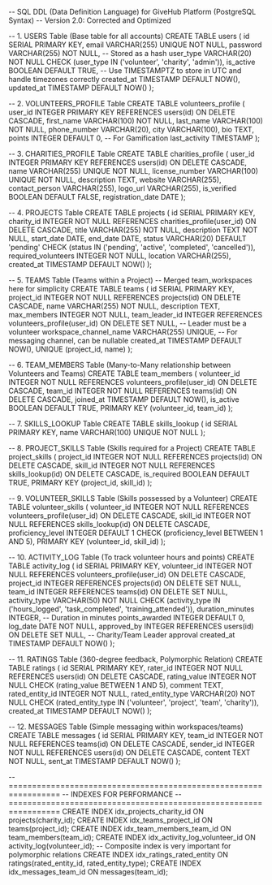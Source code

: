 -- SQL DDL (Data Definition Language) for GiveHub Platform (PostgreSQL Syntax)
-- Version 2.0: Corrected and Optimized

-- 1. USERS Table (Base table for all accounts)
CREATE TABLE users (
    id SERIAL PRIMARY KEY,
    email VARCHAR(255) UNIQUE NOT NULL,
    password VARCHAR(255) NOT NULL, -- Stored as a hash
    user_type VARCHAR(20) NOT NULL CHECK (user_type IN ('volunteer', 'charity', 'admin')),
    is_active BOOLEAN DEFAULT TRUE,
    -- Use TIMESTAMPTZ to store in UTC and handle timezones correctly
    created_at TIMESTAMP DEFAULT NOW(),
    updated_at TIMESTAMP DEFAULT NOW()
);

-- 2. VOLUNTEERS_PROFILE Table
CREATE TABLE volunteers_profile (
    user_id INTEGER PRIMARY KEY REFERENCES users(id) ON DELETE CASCADE,
    first_name VARCHAR(100) NOT NULL,
    last_name VARCHAR(100) NOT NULL,
    phone_number VARCHAR(20),
    city VARCHAR(100),
    bio TEXT,
    points INTEGER DEFAULT 0, -- For Gamification
    last_activity TIMESTAMP
);

-- 3. CHARITIES_PROFILE Table
CREATE TABLE charities_profile (
    user_id INTEGER PRIMARY KEY REFERENCES users(id) ON DELETE CASCADE,
    name VARCHAR(255) UNIQUE NOT NULL,
    license_number VARCHAR(100) UNIQUE NOT NULL,
    description TEXT,
    website VARCHAR(255),
    contact_person VARCHAR(255),
    logo_url VARCHAR(255),
    is_verified BOOLEAN DEFAULT FALSE,
    registration_date DATE
);

-- 4. PROJECTS Table
CREATE TABLE projects (
    id SERIAL PRIMARY KEY,
    charity_id INTEGER NOT NULL REFERENCES charities_profile(user_id) ON DELETE CASCADE,
    title VARCHAR(255) NOT NULL,
    description TEXT NOT NULL,
    start_date DATE,
    end_date DATE,
    status VARCHAR(20) DEFAULT 'pending' CHECK (status IN ('pending', 'active', 'completed', 'cancelled')),
    required_volunteers INTEGER NOT NULL,
    location VARCHAR(255),
    created_at TIMESTAMP DEFAULT NOW()
);

-- 5. TEAMS Table (Teams within a Project)
-- Merged team_workspaces here for simplicity
CREATE TABLE teams (
    id SERIAL PRIMARY KEY,
    project_id INTEGER NOT NULL REFERENCES projects(id) ON DELETE CASCADE,
    name VARCHAR(255) NOT NULL,
    description TEXT,
    max_members INTEGER NOT NULL,
    team_leader_id INTEGER REFERENCES volunteers_profile(user_id) ON DELETE SET NULL, -- Leader must be a volunteer
    workspace_channel_name VARCHAR(255) UNIQUE, -- For messaging channel, can be nullable
    created_at TIMESTAMP DEFAULT NOW(),
    UNIQUE (project_id, name)
);

-- 6. TEAM_MEMBERS Table (Many-to-Many relationship between Volunteers and Teams)
CREATE TABLE team_members (
    volunteer_id INTEGER NOT NULL REFERENCES volunteers_profile(user_id) ON DELETE CASCADE,
    team_id INTEGER NOT NULL REFERENCES teams(id) ON DELETE CASCADE,
    joined_at TIMESTAMP DEFAULT NOW(),
    is_active BOOLEAN DEFAULT TRUE,
    PRIMARY KEY (volunteer_id, team_id)
);

-- 7. SKILLS_LOOKUP Table
CREATE TABLE skills_lookup (
    id SERIAL PRIMARY KEY,
    name VARCHAR(100) UNIQUE NOT NULL
);

-- 8. PROJECT_SKILLS Table (Skills required for a Project)
CREATE TABLE project_skills (
    project_id INTEGER NOT NULL REFERENCES projects(id) ON DELETE CASCADE,
    skill_id INTEGER NOT NULL REFERENCES skills_lookup(id) ON DELETE CASCADE,
    is_required BOOLEAN DEFAULT TRUE,
    PRIMARY KEY (project_id, skill_id)
);

-- 9. VOLUNTEER_SKILLS Table (Skills possessed by a Volunteer)
CREATE TABLE volunteer_skills (
    volunteer_id INTEGER NOT NULL REFERENCES volunteers_profile(user_id) ON DELETE CASCADE,
    skill_id INTEGER NOT NULL REFERENCES skills_lookup(id) ON DELETE CASCADE,
    proficiency_level INTEGER DEFAULT 1 CHECK (proficiency_level BETWEEN 1 AND 5),
    PRIMARY KEY (volunteer_id, skill_id)
);

-- 10. ACTIVITY_LOG Table (To track volunteer hours and points)
CREATE TABLE activity_log (
    id SERIAL PRIMARY KEY,
    volunteer_id INTEGER NOT NULL REFERENCES volunteers_profile(user_id) ON DELETE CASCADE,
    project_id INTEGER REFERENCES projects(id) ON DELETE SET NULL,
    team_id INTEGER REFERENCES teams(id) ON DELETE SET NULL,
    activity_type VARCHAR(50) NOT NULL CHECK (activity_type IN ('hours_logged', 'task_completed', 'training_attended')),
    duration_minutes INTEGER, -- Duration in minutes
    points_awarded INTEGER DEFAULT 0,
    log_date DATE NOT NULL,
    approved_by INTEGER REFERENCES users(id) ON DELETE SET NULL, -- Charity/Team Leader approval
    created_at TIMESTAMP DEFAULT NOW()
);

-- 11. RATINGS Table (360-degree feedback, Polymorphic Relation)
CREATE TABLE ratings (
    id SERIAL PRIMARY KEY,
    rater_id INTEGER NOT NULL REFERENCES users(id) ON DELETE CASCADE,
    rating_value INTEGER NOT NULL CHECK (rating_value BETWEEN 1 AND 5),
    comment TEXT,
    rated_entity_id INTEGER NOT NULL,
    rated_entity_type VARCHAR(20) NOT NULL CHECK (rated_entity_type IN ('volunteer', 'project', 'team', 'charity')),
    created_at TIMESTAMP DEFAULT NOW()
);

-- 12. MESSAGES Table (Simple messaging within workspaces/teams)
CREATE TABLE messages (
    id SERIAL PRIMARY KEY,
    team_id INTEGER NOT NULL REFERENCES teams(id) ON DELETE CASCADE,
    sender_id INTEGER NOT NULL REFERENCES users(id) ON DELETE CASCADE,
    content TEXT NOT NULL,
    sent_at TIMESTAMP DEFAULT NOW()
);

-- =================================================================
-- INDEXES FOR PERFORMANCE
-- =================================================================
CREATE INDEX idx_projects_charity_id ON projects(charity_id);
CREATE INDEX idx_teams_project_id ON teams(project_id);
CREATE INDEX idx_team_members_team_id ON team_members(team_id);
CREATE INDEX idx_activity_log_volunteer_id ON activity_log(volunteer_id);
-- Composite index is very important for polymorphic relations
CREATE INDEX idx_ratings_rated_entity ON ratings(rated_entity_id, rated_entity_type);
CREATE INDEX idx_messages_team_id ON messages(team_id);

